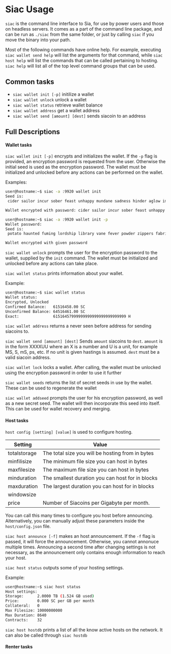 Siac Usage
==========

`siac` is the command line interface to Sia, for use by power users and
those on headless servers. It comes as a part of the command line
package, and can be run as `./siac` from the same folder, or just by
calling `siac` if you move the binary into your path.

Most of the following commands have online help. For example, executing
`siac wallet send help` will list the arguments for that command,
while `siac host help` will list the commands that can be called
pertaining to hosting. `siac help` will list all of the top level
command groups that can be used.

Common tasks
------------
* `siac wallet init [-p]` initilize a wallet
* `siac wallet unlock` unlock a wallet
* `siac wallet status` retrieve wallet balance
* `siac wallet address` get a wallet address
* `siac wallet send [amount] [dest]` sends siacoin to an address

Full Descriptions
-----------------

#### Wallet tasks

`siac wallet init [-p]` encrypts and initializes the wallet. If the
`-p` flag is provided, an encryption password is requested from the
user. Otherwise the initial seed is used as the encryption
password. The wallet must be initialized and unlocked before any
actions can be performed on the wallet.

Examples:
```bash
user@hostname:~$ siac -a :9920 wallet init
Seed is:
 cider sailor incur sober feast unhappy mundane sadness hinder aglow imitate amaze duties arrow gigantic uttered inflamed girth myriad jittery hexagon nail lush reef sushi pastry southern inkling acquire

Wallet encrypted with password: cider sailor incur sober feast unhappy mundane sadness hinder aglow imitate amaze duties arrow gigantic uttered inflamed girth myriad jittery hexagon nail lush reef sushi pastry southern inkling acquire
```

```bash
user@hostname:~$ siac -a :9920 wallet init -p
Wallet password:
Seed is:
 potato haunted fuming lordship library vane fever powder zippers fabrics dexterity hoisting emails pebbles each vampire rockets irony summon sailor lemon vipers foxes oneself glide cylinder vehicle mews acoustic

Wallet encrypted with given password
```

`siac wallet unlock` prompts the user for the encryption password
to the wallet, supplied by the `init` command. The wallet must be
initialized and unlocked before any actions can take place.

`siac wallet status` prints information about your wallet.

Example:
```bash
user@hostname:~$ siac wallet status
Wallet status:
Encrypted, Unlocked
Confirmed Balance:   61516458.00 SC
Unconfirmed Balance: 64516461.00 SC
Exact:               61516457999999999999999999999999 H
```

`siac wallet address` returns a never seen before address for sending
siacoins to.

`siac wallet send [amount] [dest]` Sends `amount` siacoins to
`dest`. `amount` is in the form XXXXUU where an X is a number and U is
a unit, for example MS, S, mS, ps, etc. If no unit is given hastings
is assumed. `dest` must be a valid siacoin address.

`siac wallet lock` locks a wallet. After calling, the wallet must be unlocked using the
encryption password in order to use it further

`siac wallet seeds` returns the list of secret seeds in use by the
wallet. These can be used to regenerate the wallet

`siac wallet addseed` prompts the user for his encryption password,
as well as a new secret seed. The wallet will then incorporate this
seed into itself. This can be used for wallet recovery and merging.

#### Host tasks
`host config [setting] [value]` is used to configure hosting.

| Setting      | Value                                            |
| ------------ | ------------------------------------------------ |
| totalstorage | The total size you will be hosting from in bytes |
| minfilisize  | The minimum file size you can host in bytes      |
| maxfilesize  | The maximum file size you can host in bytes      |
| minduration  | The smallest duration you can host for in blocks |
| maxduration  | The largest duration you can host for in blocks  |
| windowsize   |                                                  |
| price        | Number of Siacoins per Gigabyte per month.       |

You can call this many times to configure you host before
announcing. Alternatively, you can manually adjust these parameters
inside the `host/config.json` file.

`siac host announce [-f]` makes an host announcement. If the `-f` flag
is passed, it will force the announcement. Otherwise, you cannot
annonuce multiple times. Announcing a second time after changing
settings is not necessary, as the announcement only contains enough
information to reach your host.

`siac host status` outputs some of your hosting settings.

Example:
```bash
user@hostname:~$ siac host status
Host settings:
Storage:      2.0000 TB (1.524 GB used)
Price:        0.000 SC per GB per month
Collateral:   0
Max Filesize: 10000000000
Max Duration: 8640
Contracts:    32
```

`siac host hostdb` prints a list of all the know active hosts on the
network. It can also be called through `siac hostdb`

#### Renter tasks
